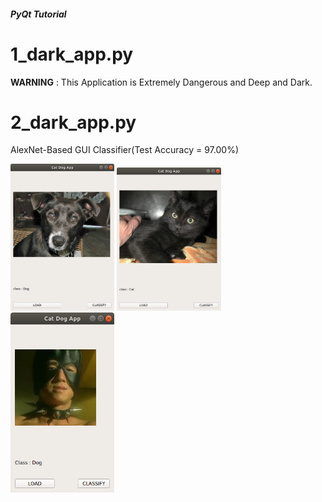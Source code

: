 ##### PyQt Tutorial

# 1_dark_app.py

**WARNING** : This Application is Extremely Dangerous and Deep and Dark.



# 2_dark_app.py

AlexNet-Based GUI Classifier(Test Accuracy = 97.00%)



<img src="images/img1.png" width="33%" height="33%">

<img src="images/img2.png" width="33%" height="33%">

<img src="images/img3.png" width="33%" height="33%">
